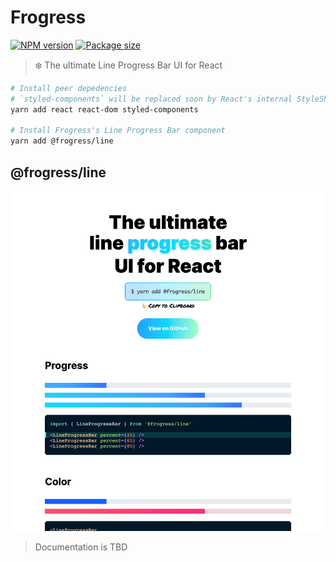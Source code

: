 # Frogress

[![NPM version](https://badgen.net/npm/v/@frogress/line)](https://www.npmjs.com/package/@frogress/line)
[![Package size](https://badgen.net/bundlephobia/minzip/@frogress/line)](https://bundlephobia.com/result?p=@frogress/line)

> ❄️ The ultimate Line Progress Bar UI for React

```bash
# Install peer depedencies
# `styled-components` will be replaced soon by React's internal StyleSheet
yarn add react react-dom styled-components

# Install Frogress's Line Progress Bar component
yarn add @frogress/line
```

## @frogress/line

<a href="https://frogress.vercel.app">
  <img alt="website-preview" src="./docs/images/website.png" width="820px" />
</a>

> Documentation is TBD
